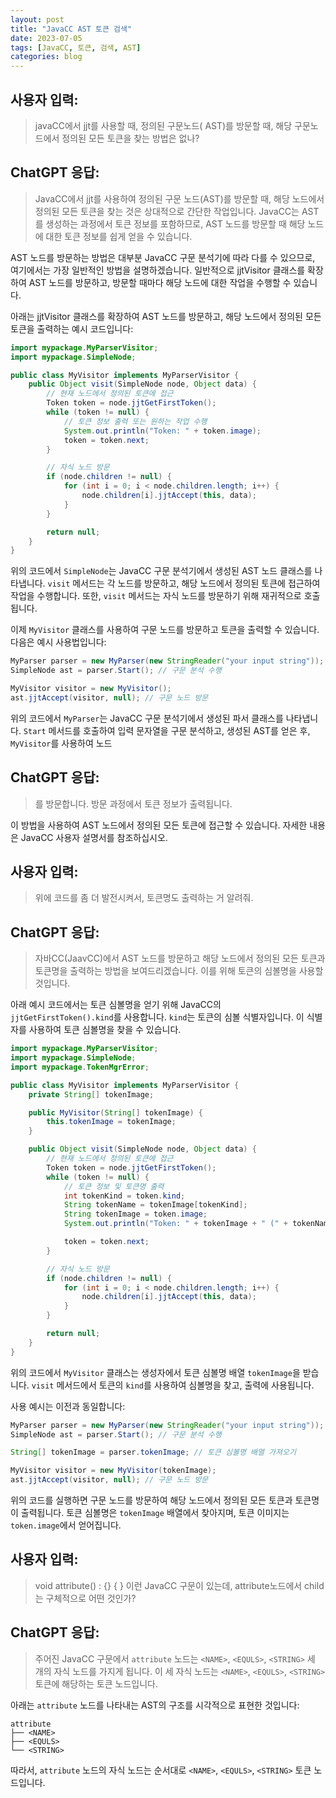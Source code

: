 ```yaml
---
layout: post
title: "JavaCC AST 토큰 검색"
date: 2023-07-05
tags: [JavaCC, 토큰, 검색, AST]
categories: blog
---
```


## 사용자 입력:
> javaCC에서 jjt를 사용할 때, 정의된  구문노드( AST)를 방문할 때, 해당 구문노드에서 정의된 모든 토큰을 찾는 방법은 없나?

## ChatGPT 응답:
> JavaCC에서 jjt를 사용하여 정의된 구문 노드(AST)를 방문할 때, 해당 노드에서 정의된 모든 토큰을 찾는 것은 상대적으로 간단한 작업입니다. JavaCC는 AST를 생성하는 과정에서 토큰 정보를 포함하므로, AST 노드를 방문할 때 해당 노드에 대한 토큰 정보를 쉽게 얻을 수 있습니다.

AST 노드를 방문하는 방법은 대부분 JavaCC 구문 분석기에 따라 다를 수 있으므로, 여기에서는 가장 일반적인 방법을 설명하겠습니다. 일반적으로 jjtVisitor 클래스를 확장하여 AST 노드를 방문하고, 방문할 때마다 해당 노드에 대한 작업을 수행할 수 있습니다.

아래는 jjtVisitor 클래스를 확장하여 AST 노드를 방문하고, 해당 노드에서 정의된 모든 토큰을 출력하는 예시 코드입니다:

```java
import mypackage.MyParserVisitor;
import mypackage.SimpleNode;

public class MyVisitor implements MyParserVisitor {
    public Object visit(SimpleNode node, Object data) {
        // 현재 노드에서 정의된 토큰에 접근
        Token token = node.jjtGetFirstToken();
        while (token != null) {
            // 토큰 정보 출력 또는 원하는 작업 수행
            System.out.println("Token: " + token.image);
            token = token.next;
        }

        // 자식 노드 방문
        if (node.children != null) {
            for (int i = 0; i < node.children.length; i++) {
                node.children[i].jjtAccept(this, data);
            }
        }

        return null;
    }
}
```

위의 코드에서 `SimpleNode`는 JavaCC 구문 분석기에서 생성된 AST 노드 클래스를 나타냅니다. `visit` 메서드는 각 노드를 방문하고, 해당 노드에서 정의된 토큰에 접근하여 작업을 수행합니다. 또한, `visit` 메서드는 자식 노드를 방문하기 위해 재귀적으로 호출됩니다.

이제 `MyVisitor` 클래스를 사용하여 구문 노드를 방문하고 토큰을 출력할 수 있습니다. 다음은 예시 사용법입니다:

```java
MyParser parser = new MyParser(new StringReader("your input string"));
SimpleNode ast = parser.Start(); // 구문 분석 수행

MyVisitor visitor = new MyVisitor();
ast.jjtAccept(visitor, null); // 구문 노드 방문
```

위의 코드에서 `MyParser`는 JavaCC 구문 분석기에서 생성된 파서 클래스를 나타냅니다. `Start` 메서드를 호출하여 입력 문자열을 구문 분석하고, 생성된 AST를 얻은 후, `MyVisitor`를 사용하여 노드

## ChatGPT 응답:
> 를 방문합니다. 방문 과정에서 토큰 정보가 출력됩니다.

이 방법을 사용하여 AST 노드에서 정의된 모든 토큰에 접근할 수 있습니다. 자세한 내용은 JavaCC 사용자 설명서를 참조하십시오.

## 사용자 입력:
> 위에 코드를 좀 더 발전시켜서,  토큰명도 출력하는 거 알려줘.

## ChatGPT 응답:
> 자바CC(JaavCC)에서 AST 노드를 방문하고 해당 노드에서 정의된 모든 토큰과 토큰명을 출력하는 방법을 보여드리겠습니다. 이를 위해 토큰의 심볼명을 사용할 것입니다.

아래 예시 코드에서는 토큰 심볼명을 얻기 위해 JavaCC의 `jjtGetFirstToken().kind`를 사용합니다. `kind`는 토큰의 심볼 식별자입니다. 이 식별자를 사용하여 토큰 심볼명을 찾을 수 있습니다.

```java
import mypackage.MyParserVisitor;
import mypackage.SimpleNode;
import mypackage.TokenMgrError;

public class MyVisitor implements MyParserVisitor {
    private String[] tokenImage;

    public MyVisitor(String[] tokenImage) {
        this.tokenImage = tokenImage;
    }

    public Object visit(SimpleNode node, Object data) {
        // 현재 노드에서 정의된 토큰에 접근
        Token token = node.jjtGetFirstToken();
        while (token != null) {
            // 토큰 정보 및 토큰명 출력
            int tokenKind = token.kind;
            String tokenName = tokenImage[tokenKind];
            String tokenImage = token.image;
            System.out.println("Token: " + tokenImage + " (" + tokenName + ")");

            token = token.next;
        }

        // 자식 노드 방문
        if (node.children != null) {
            for (int i = 0; i < node.children.length; i++) {
                node.children[i].jjtAccept(this, data);
            }
        }

        return null;
    }
}
```

위의 코드에서 `MyVisitor` 클래스는 생성자에서 토큰 심볼명 배열 `tokenImage`을 받습니다. `visit` 메서드에서 토큰의 `kind`를 사용하여 심볼명을 찾고, 출력에 사용됩니다.

사용 예시는 이전과 동일합니다:

```java
MyParser parser = new MyParser(new StringReader("your input string"));
SimpleNode ast = parser.Start(); // 구문 분석 수행

String[] tokenImage = parser.tokenImage; // 토큰 심볼명 배열 가져오기

MyVisitor visitor = new MyVisitor(tokenImage);
ast.jjtAccept(visitor, null); // 구문 노드 방문
```

위의 코드를 실행하면 구문 노드를 방문하여 해당 노드에서 정의된 모든 토큰과 토큰명이 출력됩니다. 토큰 심볼명은 `tokenImage` 배열에서 찾아지며, 토큰 이미지는 `token.image`에서 얻어집니다.

## 사용자 입력:
> void attribute() : {} {
    <NAME> <EQULS> <STRING>
} 이런 JavaCC 구문이 있는데,  attribute노드에서 child는 구체적으로 어떤 것인가?

## ChatGPT 응답:
> 주어진 JavaCC 구문에서 `attribute` 노드는 `<NAME>`, `<EQULS>`, `<STRING>` 세 개의 자식 노드를 가지게 됩니다. 이 세 자식 노드는 `<NAME>`, `<EQULS>`, `<STRING>` 토큰에 해당하는 토큰 노드입니다.

아래는 `attribute` 노드를 나타내는 AST의 구조를 시각적으로 표현한 것입니다:

```
attribute
├── <NAME>
├── <EQULS>
└── <STRING>
```

따라서, `attribute` 노드의 자식 노드는 순서대로 `<NAME>`, `<EQULS>`, `<STRING>` 토큰 노드입니다.

